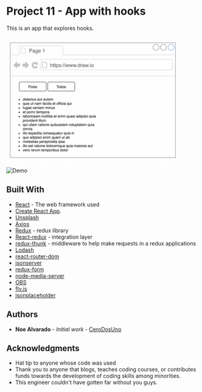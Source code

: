 # Project 11 - App with hooks

This is an app that explores hooks.

![Design](https://github.com/CeroDosUno/intro-to-react/blob/master/11.app-with-hooks/design.png)
![Demo](https://github.com/CeroDosUno/intro-to-react/blob/master/11.app-with-hooks/demo.gif)

## Built With

* [React](nuull) - The web framework used
* [Create React App](https://github.com/facebook/create-react-app).
* [Unsplash](https://unsplash.com)
* [Axios](null)
* [Redux](null) - redux library
* [React-redux](null) - integration layer
* [redux-thunk](null) - middleware to help make requests in a redux applications
* [Lodash](null)
* [react-router-dom](null)
* [jsonserver](null)
* [redux-form](null)
* [node-media-server](null)
* [OBS](null)
* [flv.js](null)
* [jsonplaceholder](https://jsonplaceholder.typicode.com)

## Authors

* **Noe Alvarado** - *Initial work* - [CeroDosUno](https://github.com/CeroDosUno)

## Acknowledgments

* Hat tip to anyone whose code was used
* Thank you to anyone that blogs, teaches coding courses, or contributes funds towards the development of coding skills among minorities.
* This engineer couldn't have gotten far without you guys.
